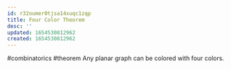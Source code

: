 ```yaml
---
id: r32oumer0tjsa14xuqc1zqp
title: Four Color Theorem
desc: ''
updated: 1654530812962
created: 1654530812962
---
```

#combinatorics  #theorem
Any planar graph can be colored with four colors.
